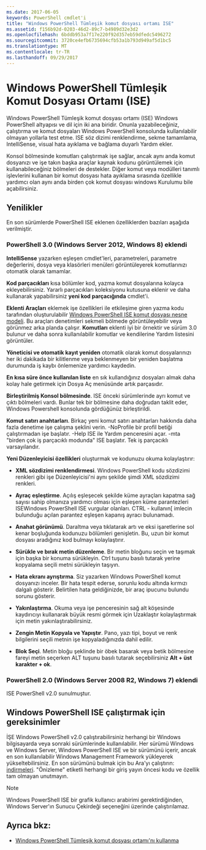 ```yaml
---
ms.date: 2017-06-05
keywords: PowerShell cmdlet'i
title: "Windows PowerShell Tümleşik komut dosyası ortamı ISE"
ms.assetid: f156b92d-0203-46d2-89c7-b4989d32e3d2
ms.openlocfilehash: 6bddb953a7f17e220f92d357eb59dfedc5496272
ms.sourcegitcommit: 3720ce4efb6735694cfb53a1b793d949af5d1bc5
ms.translationtype: MT
ms.contentlocale: tr-TR
ms.lasthandoff: 09/29/2017
---
```

# <a name="windows-powershell-integrated-scripting-environment-ise"></a>Windows PowerShell Tümleşik Komut Dosyası Ortamı (ISE)
Windows PowerShell Tümleşik komut dosyası ortamı (ISE) Windows PowerShell altyapısı ve dil için iki ana biridir. Onunla yazabileceğiniz, çalıştırma ve komut dosyaları Windows PowerShell konsolunda kullanılabilir olmayan yollarla test etme. ISE söz dizimi renklendirme, sekme tamamlama, IntelliSense, visual hata ayıklama ve bağlama duyarlı Yardım ekler.

Konsol bölmesinde komutları çalıştırmak işe sağlar, ancak aynı anda komut dosyanızı ve işe takın başka araçlar kaynak kodunu görüntülemek için kullanabileceğiniz bölmeleri de destekler. Diğer komut veya modülleri tanımlı işlevlerini kullanan bir komut dosyası hata ayıklama sırasında özellikle yardımcı olan aynı anda birden çok komut dosyası windows Kurulumu bile açabilirsiniz.

## <a name="whats-new"></a>Yenilikler
En son sürümlerde PowerShell ISE eklenen özelliklerden bazıları aşağıda verilmiştir.

### <a name="added-in-powershell-30-windows-server-2012-windows-8"></a>PowerShell 3.0 (Windows Server 2012, Windows 8) eklendi
**IntelliSense** yazarken eşleşen cmdlet'leri, parametreleri, parametre değerlerini, dosya veya klasörleri menüleri görüntüleyerek komutlarınızı otomatik olarak tamamlar.

**Kod parçacıkları** kısa bölümler kod, yazma komut dosyalarına kolayca ekleyebilirsiniz. Yararlı parçacıkları koleksiyonu kutusuna eklenir ve daha kullanarak yapabilirsiniz **yeni kod parçacığında** cmdlet'i.

**Eklenti Araçları** eklemek işe özellikleri ile etkileşime giren yazma kodu tarafından oluşturulabilir [Windows PowerShell ISE komut dosyası nesne modeli](../../core-powershell/ise/The-Windows-PowerShell-ISE-Scripting-Object-Model.md). Bu araçları denetimleri sekmeli bölmede görüntüleyebilir veya görünmez arka planda çalışır. **Komutları** eklenti iyi bir örnektir ve sürüm 3.0 bulunur ve daha sonra kullanılabilir komutlar ve kendilerine Yardım listesini görüntüler.

**Yöneticisi ve otomatik kayıt yeniden** otomatik olarak komut dosyalarınızı her iki dakikada bir kilitlenme veya beklenmeyen bir yeniden başlatma durumunda iş kaybı önlemenize yardımcı kaydedin.

**En kısa süre önce kullanılan liste** en sık kullandığınız dosyaları almak daha kolay hale getirmek için Dosya Aç menüsünde artık parçasıdır.

**Birleştirilmiş Konsol bölmesinde**. ISE önceki sürümlerinde ayrı komut ve çıktı bölmeleri vardı. Bunlar tek bir bölmesine daha doğrudan taklit eder, Windows Powershell konsolunda gördüğünüz birleştirildi.

**Komut satırı anahtarları**. Birkaç yeni komut satırı anahtarları hakkında daha fazla denetime işe çalışma şeklini verin. -NoProfile bir profil betiği çalıştırmadan işe başlatır. -Help ISE ile Yardım penceresini açar. -mta "birden çok iş parçacıklı modunda" ISE başlatır. Tek iş parçacıklı varsayılandır.

**Yeni Düzenleyicisi özellikleri** oluşturmak ve kodunuzu okuma kolaylaştırır:

- **XML sözdizimi renklendirmesi**. Windows PowerShell kodu sözdizimi renkleri gibi işe Düzenleyicisi'ni aynı şekilde şimdi XML sözdizimi renkleri.

- **Ayraç eşleştirme**. Açılış eşleşecek şekilde küme ayraçları kapatma sağ sayısı sahip olmanıza yardımcı olması için eşleşen küme parantezleri ISEWindows PowerShell ISE vurgular olanları. CTRL - kullanın\[ imlecin bulunduğu açılan parantez eşleşen kapanış ayracı bulunamadı.

- **Anahat görünümü**. Daraltma veya tıklatarak artı ve eksi işaretlerine sol kenar boşluğunda kodunuzu bölümleri genişletin. Bu, uzun bir komut dosyası aradığınız kod bulmayı kolaylaştırır.

- **Sürükle ve bırak metin düzenleme**. Bir metin bloğunu seçin ve taşımak için başka bir konuma sürükleyin. Ctrl tuşunu basılı tutarak yerine kopyalama seçili metni sürükleyin taşıyın.

- **Hata ekranı ayrıştırma**. Siz yazarken Windows PowerShell komut dosyanızı inceler. Bir hata tespit ederse, sorunlu kodu altında kırmızı dalgalı gösterir. Belirtilen hata geldiğinizde, bir araç ipucunu bulundu sorunu gösterir.

- **Yakınlaştırma**. Okuma veya işe penceresinin sağ alt köşesinde kaydırıcıyı kullanarak büyük resmi görmek için Uzaklaştır kolaylaştırmak için metin yakınlaştırabilirsiniz.

- **Zengin Metin Kopyala ve Yapıştır**. Pano, yazı tipi, boyut ve renk bilgilerini seçili metnin işe kopyaladığınızda dahil edilir.

- **Blok Seçi**. Metin bloğu şeklinde bir öbek basarak veya betik bölmesine fareyi metin seçerken ALT tuşunu basılı tutarak seçebilirsiniz **Alt + üst karakter + ok**.

### <a name="added-in-powershell-20-windows-server-2008-r2-windows-7"></a>PowerShell 2.0 (Windows Server 2008 R2, Windows 7) eklendi
ISE PowerShell v2.0 sunulmuştur.

## <a name="requirements-for-running-the-windows-powershell-ise"></a>Windows PowerShell ISE çalıştırmak için gereksinimler
İŞE Windows PowerShell v2.0 çalıştırabilirsiniz herhangi bir Windows bilgisayarda veya sonraki sürümlerinde kullanılabilir.
Her sürümü Windows ve Windows Server, Windows PowerShell ISE ve bir sürümünü içerir, ancak en son kullanılabilir Windows Management Framework yükleyerek yükseltebilirsiniz.
En son sürümünü bulmak için bu Ara'yı çalıştırın: [indirmeleri](http://www.microsoft.com/en-us/search/DownloadResults.aspx?q=%22windows%20management%20framework%22%20PowerShell&sortby=Relevancy~Descending).
"Önizleme" etiketli herhangi bir giriş yayın öncesi kodu ve özellik tam olmayan unutmayın.

> [!NOTE]
> Windows PowerShell ISE bir grafik kullanıcı arabirimi gerektirdiğinden, Windows Server'ın Sunucu Çekirdeği seçeneğini üzerinde çalıştırılamaz.

## <a name="see-also"></a>Ayrıca bkz:
- [Windows PowerShell Tümleşik komut dosyası ortamı'nı kullanma](Using-the-Windows-PowerShell-ISE.md)

